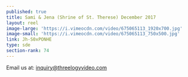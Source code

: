 ```yaml
---
published: true
title: Sami & Jena (Shrine of St. Therese) December 2017
layout: reel
image-large: 'https://i.vimeocdn.com/video/675065113_1920x700.jpg'
image-small: 'https://i.vimeocdn.com/video/675065113_750x500.jpg'
link: Jh-S0xPONHE
type: sde
section-rank: 74
---
```

Email us at: inquiry@threelogyvideo.com

